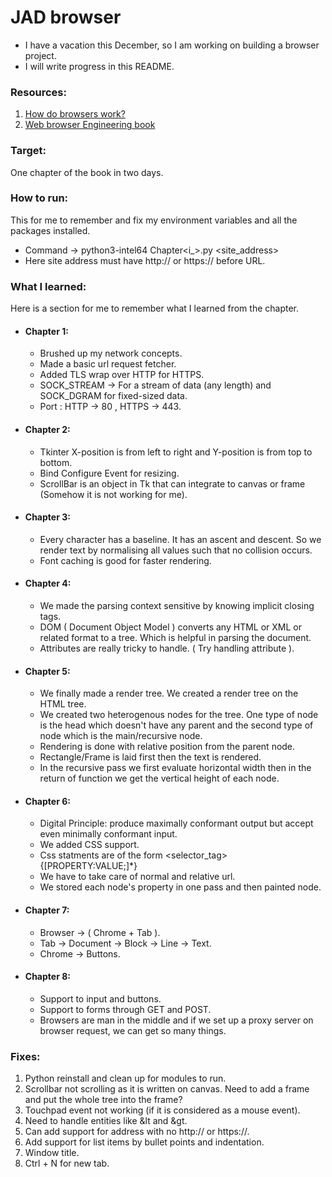 # <b>JAD</b> browser
- I have a vacation this December, so I am working on building a browser project.
- I will write progress in this README.

### Resources:
1) [How do browsers work?](https://web.dev/articles/howbrowserswork)
2) [Web browser Engineering book](https://browser.engineering)


### Target:
One chapter of the book in two days.

### How to run:
This for me to remember and fix my environment variables and all the packages installed.
- Command -> python3-intel64 Chapter<i_>.py <site_address>
- Here site address must have http:// or https:// before URL.

### What I learned:
Here is a section for me to remember what I learned from the chapter.
 - #### Chapter 1:
    - Brushed up my network concepts.
    - Made a basic url request fetcher.
    - Added TLS wrap over HTTP for HTTPS.
    - SOCK_STREAM -> For a stream of data (any length) and SOCK_DGRAM for fixed-sized data.
    - Port : HTTP -> 80 , HTTPS -> 443.
- #### Chapter 2:
    - Tkinter X-position is from left to right and Y-position is from top to bottom.
    - Bind Configure Event for resizing.
    - ScrollBar is an object in Tk that can integrate to canvas or frame (Somehow it is not working for me).
- #### Chapter 3:
    - Every character has a baseline. It has an ascent and descent. So we render text by normalising all values such that no collision occurs.
    - Font caching is good for faster rendering.
- #### Chapter 4:
    - We made the parsing context sensitive by knowing implicit closing tags.
    - DOM ( Document Object Model ) converts any HTML or XML or related format to a tree. Which is helpful in parsing the document.
    - Attributes are really tricky to handle. ( Try handling attribute ).
- #### Chapter 5:
    - We finally made a render tree. We created a render tree on the HTML tree.
    - We created two heterogenous nodes for the tree. One type of node is the head which doesn't have any parent and the second type of node which is the main/recursive node.
    - Rendering is done with relative position from the parent node.
    - Rectangle/Frame is laid first then the text is rendered.
    - In the recursive pass we first evaluate horizontal width then in the return of function we get the vertical height of each node.
 - #### Chapter 6:
    - Digital Principle: produce maximally conformant output but accept even minimally conformant input.
    - We added CSS support.
    - Css statments are of the form <selector_tag> {[PROPERTY:VALUE;]*}
    - We have to take care of normal and relative url.
    - We stored each node's property in one pass and then painted node.
 - #### Chapter 7:
    - Browser -> ( Chrome + Tab ).
    - Tab -> Document -> Block -> Line -> Text.
    - Chrome -> Buttons.
  - #### Chapter 8:
    - Support to input and buttons.
    - Support to forms through GET and POST.
    - Browsers are man in the middle and if we set up a proxy server on browser request, we can get so many things.
      
### Fixes:
1) Python reinstall and clean up for modules to run.
2) Scrollbar not scrolling as it is written on canvas. Need to add a frame and put the whole tree into the frame?
3) Touchpad event not working (if it is considered as a mouse event).
4) Need to handle entities like &lt and &gt.
5) Can add support for address with no http:// or https://.
6) Add support for list items by bullet points and indentation.
7) Window title.
8) Ctrl + N for new tab.
